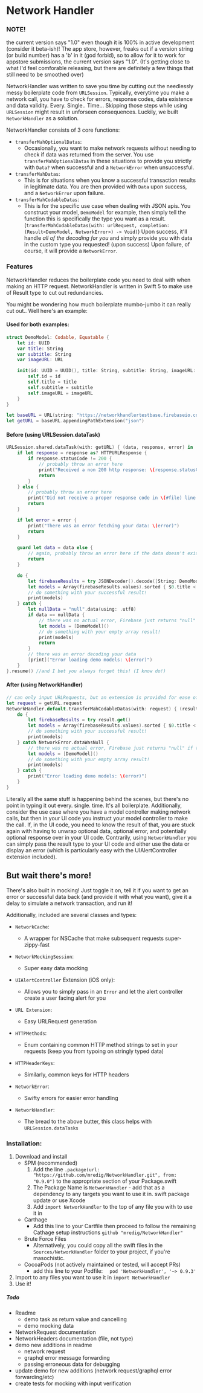 # Network Handler

### NOTE!
the current version says "1.0" even though it is 100% in active development (consider it beta-ish)! The app store, however, freaks out if a version string (or build number) has a 'b' in it (god forbid), so to allow for it to work for appstore submissions, the current version says "1.0".
(It's getting close to what I'd feel comforable releasing, but there are definitely a few things that still need to be smoothed over)

NetworkHandler was written to save you time by cutting out the needlessly messy boilerplate code from `URLSession`. Typically, everytime you make a network call, you have to check for errors, response codes, data existence and data validity. Every. Single.. Time... Skipping those steps while using `URLSession` might result in unforseen consequences. Luckily, we built `NetworkHandler` as a solution.

NetworkHandler consists of 3 core functions:

* `transferMahOptionalDatas`:
	* Occasionally, you want to make network requests without needing to check if data was returned from the server. You use `transferMahOptionalDatas` in these situations to provide you strictly with `Data?` when successful and a `NetworkError` when unsuccessful.
* `transferMahDatas`:
	* This is for situations when you know a successful transaction results in legitimate data. You are then provided with `Data` upon success, and a `NetworkError` upon failure.
* `transferMahCodableDatas`:
	* This is for the specific use case when dealing with JSON apis. You construct your model, `DemoModel` for example, then simply tell the function this is specifically the type you want as a result. (`transferMahCodableDatas(with: urlRequest, completion: (Result<DemoModel, NetworkError>) -> Void)`) Upon success, it'll handle *all of the decoding for you* and simply provide you with data in the custom type you requested! (upon success) Upon failure, of course, it will provide a `NetworkError`.

### Features
NetworkHandler reduces the boilerplate code you need to deal with when making an HTTP request. NetworkHandler is written in Swift 5 to make use of Result type to cut out redundancies.

You might be wondering how much boilerplate mumbo-jumbo it can really cut out.. Well here's an example:

#### Used for both examples:
```swift
struct DemoModel: Codable, Equatable {
	let id: UUID
	var title: String
	var subtitle: String
	var imageURL: URL

	init(id: UUID = UUID(), title: String, subtitle: String, imageURL: URL) {
		self.id	= id
		self.title = title
		self.subtitle = subtitle
		self.imageURL = imageURL
	}
}

let baseURL = URL(string: "https://networkhandlertestbase.firebaseio.com/DemoAndTests")!
let getURL = baseURL.appendingPathExtension("json")
```

#### Before (using URLSession.dataTask)
```swift
URLSession.shared.dataTask(with: getURL) { (data, response, error) in
	if let response = response as? HTTPURLResponse {
		if response.statusCode != 200 {
			// probably throw an error here
			print("Received a non 200 http response: \(response.statusCode) in \(#file) line: \(#line)")
			return
		}
	} else {
		// probably throw an error here
		print("Did not receive a proper response code in \(#file) line: \(#line)")
		return
	}

	if let error = error {
		print("There was an error fetching your data: \(error)")
		return
	}

	guard let data = data else {
		// again, probably throw an error here if the data doesn't exist
		return
	}

	do {
		let firebaseResults = try JSONDecoder().decode([String: DemoModel].self, from: data)
		let models = Array(firebaseResults.values).sorted { $0.title < $1.title }
		// do something with your successful result!
		print(models)
	} catch {
		let nullData = "null".data(using: .utf8)
		if data == nullData {
			// there was no actual error, Firebase just returns "null" if there is a request it can't provide data for.
			let models = [DemoModel]()
			// do something with your empty array result!
			print(models)
			return
		}
		// there was an error decoding your data
		[print]("Error loading demo models: \(error)")
	}
}.resume() //and I bet you always forget this! (I know do!)

```

#### After (using NetworkHandler)
```swift
// can only input URLRequests, but an extension is provided for ease of use
let request = getURL.request
NetworkHandler.default.transferMahCodableDatas(with: request) { (result: Result<[String: DemoModel], NetworkError>) in
	do {
		let firebaseResults = try result.get()
		let models = Array(firebaseResults.values).sorted { $0.title < $1.title }
		// do something with your successful result!
		print(models)
	} catch NetworkError.dataWasNull {
		// there was no actual error, Firebase just returns "null" if there is a request it can't provide data for.
		let models = [DemoModel]()
		// do something with your empty array result!
		print(models)
	} catch {
		print("Error loading demo models: \(error)")
	}
}
```

Literally all the same stuff is happening behind the scenes, but there's no point in typing it out every. single. time. It's all boilerplate. Additionally, consider the use case where you have a model controller making network calls, but then in your UI code you instruct your model controller to make the call. If, in the UI code, you need to know the result of that, you are stuck again with having to unwrap optional data, optional error, and potentially optional response over in your UI code. Contrarily, using `NetworkHandler` you can simply pass the result type to your UI code and either use the data or display an error (which is particularly easy with the UIAlertController extension included).

## But wait there's more!
There's also built in mocking! Just toggle it on, tell it if you want to get an error or successful data back (and provide it with what you want), give it a delay to simulate a network transaction, and run it!

Additionally, included are several classes and types:

* `NetworkCache`:
	* A wrapper for NSCache that make subsequent requests super-zippy-fast
    
* `NetworkMockingSession`:
	* Super easy data mocking
    
* `UIAlertController` Extension (iOS only):
	* Allows you to simply pass in an `Error` and let the alert controller create a user facing alert for you
    
* `URL Extension`:
	* Easy URLRequest generation
    
* `HTTPMethods`:
	* Enum containing common HTTP method strings to set in your requests (keep you from typoing on stringly typed data)
    
* `HTTPHeaderKeys`:
	* Similarly, common keys for HTTP headers
    
* `NetworkError`:
	* Swifty errors for easier error handling
    
* `NetworkHandler`:
	* The bread to the above butter, this class helps with `URLSession.dataTasks`

### Installation:

1. Download and install
	* SPM (recommended)
		1. Add the line `.package(url: "https://github.com/mredig/NetworkHandler.git", from: "0.9.0")` to the appropriate section of your Package.swift
		1. The Package Name is `NetworkHandler` - add that as a dependency to any targets you want to use it in.
		swift package update or use Xcode
		1. Add `import NetworkHandler` to the top of any file you with to use it in
	* Carthage
		* Add this line to your Cartfile then proceed to follow the remaining Cathage setup instructions
			`github "mredig/NetworkHandler"`
	* Brute Force Files
		* Alternatively, you could copy all the swift files in the `Sources/NetworkHandler` folder to your project, if you're masochistic.
	* CocoaPods (not actively maintained or tested, will accept PRs)
		* add this line to your Podfile:
        `  pod 'NetworkHandler', '~> 0.9.3'`
1. Import to any files you want to use it in
	`import NetworkHandler`
1. Use it!

##### Todo
* Readme
	* demo task as return value and cancelling
	* demo mocking data
* NetworkRequest documentation
* NetworkHeaders documentation (file, not type)
* demo new additions in readme
	* network request
	* graphql error message forwarding
	* passing erroneous data for debugging
* update demo for new additions (network request/graphql error forwarding/etc)
* create tests for mocking with input verification
